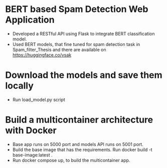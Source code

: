 # BERT based Spam Detection Web Application
- Developed a RESTful API using Flask to integrate BERT classification model.
- Used BERT models, that fine tuned for spam detection task in Spam_filter_Thesis and there are available on https://huggingface.co/vsak

# Download the models and save them locally
- Run load_model.py script

#  Build a multicontainer architecture with Docker
- Base app runs on 5000 port and models API runs on 5001 port.
- Build the base image that has the requirements. Run docker build -t base-image:latest . 
- Run docker compose up, to build the multicontainer app.
